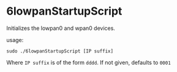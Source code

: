 # 6lowpanStartupScript

Initializes the lowpan0 and wpan0 devices.

usage:

    sudo ./6lowpanStartupScript [IP suffix]

Where `IP suffix` is of the form `dddd`. If not given, defaults to `0001`